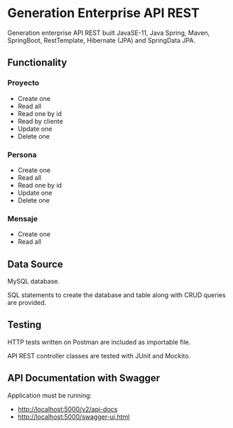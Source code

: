 # Generation Enterprise API REST
Generation enterprise API REST built JavaSE-11, Java Spring, Maven, SpringBoot, RestTemplate, Hibernate (JPA) and SpringData JPA.
## Functionality
### Proyecto
- Create one
- Read all
- Read one by id
- Read by cliente
- Update one
- Delete one
### Persona
- Create one
- Read all
- Read one by id
- Update one
- Delete one
### Mensaje
- Create one
- Read all
## Data Source
MySQL database.

SQL statements to create the database and table along with CRUD queries are provided.
## Testing
HTTP tests written on Postman are included as importable file.

API REST controller classes are tested with JUnit and Mockito.
## API Documentation with Swagger
Application must be running:
- [http://localhost:5000/v2/api-docs](http://localhost:5000/v2/api-docs)
- [http://localhost:5000/swagger-ui.html](http://localhost:5000/swagger-ui.html)